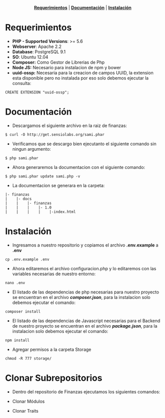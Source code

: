 <p align="center">
<b><a href="#requerimientos">Requerimientos</a></b>
|
<b><a href="#documentación">Documentación</a></b>
|
<b><a href="#instalación">Instalación</a></b>


# Requerimientos

- **PHP - Supported Versions**: >= 5.6
- **Webserver**: Apache 2.2
- **Database**: PostgreSQL 9.1
- **SO**: Ubuntu 12.04
- **Composer:** Como Gestor de Librerias de Php
- **Node JS:** Necesario para instalacion de npm y bower
- **uuid-ossp:** Necesaria para la creacion de campos UUID, la extension esta disponible pero no instalada por eso solo debemos ejecutar la consulta:  
```
CREATE EXTENSION "uuid-ossp";
```
# Documentación

- Descargamos el siguiente archivo en la raiz de finanzas:
```
$ curl -O http://get.sensiolabs.org/sami.phar
```

- Verificamos que se descargo bien ejecutanto el siguiente comando sin ningun argumento:
```
$ php sami.phar
```

- Ahora generaremos la documentacion con el siguiente comando:
```
$ php sami.phar update sami.php -v
```

- La documentacion se generara en la carpeta:
```
|- finanzas
|    |- docs
|    |    |- finanzas
|    |    |    |- 1.0
|    |    |    |    |-index.html
````

# Instalación


- Ingresamos a nuestro repositorio y copiamos el archivo **.env.example** a **.env**
```
cp .env.example .env
```

- Ahora editaremos el archivo configuracion.php y lo editaremos con las variables necesarias de nuestro entorno:
```
nano .env
```

- El listado de las dependencias de php necesarias para nuestro proyecto se encuentran en el archivo ***composer.json***, para la instalacion solo debemos ejecutar el comando:
```
composer install
```

- El listado de las dependencias de Javascript necesarias para el Backend de nuestro proyecto se encuentran en el archivo ***package.json***, para la instalacion solo debemos ejecutar el comando:
```
npm install
```

- Agregar permisos a la carpeta Storage
```
chmod -R 777 storage/
```

# Clonar Subrepositorios

- Dentro del repositorio de Finanzas ejecutamos los siguientes comandos:

- Clonar Módulos

- Clonar Traits

